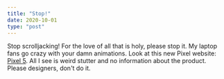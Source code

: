 ```yaml
---
title: "Stop!"
date: 2020-10-01
type: "post"
---
```


Stop scrolljacking! For the love of all that is holy, please stop it. My laptop fans go crazy with your damn animations. Look at this new Pixel website: <a href="https://store.google.com/us/product/pixel_5?hl=en-US">Pixel 5</a>. All I see is weird stutter and no information about the product. Please designers, don't do it.
